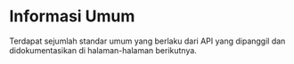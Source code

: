# Informasi Umum

Terdapat sejumlah standar umum yang berlaku dari API yang dipanggil dan didokumentasikan di halaman-halaman berikutnya.

